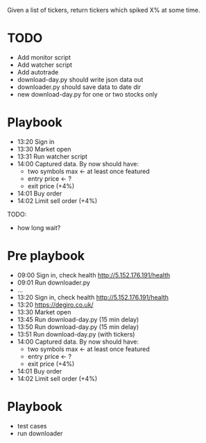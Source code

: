 Given a list of tickers, return tickers which spiked X% at some time.

# TODO
- Add monitor script
- Add watcher script
- Add autotrade
- download-day.py should write json data out
- downloader.py should save data to date dir
- new download-day.py for one or two stocks only

# Playbook
- 13:20 Sign in
- 13:30 Market open
- 13:31 Run watcher script
- 14:00 Captured data. By now should have:
  - two symbols max <- at least once featured
  - entry price <- ?
  - exit price (+4%)
- 14:01 Buy order
- 14:02 Limit sell order (+4%)

TODO:
- how long wait?

# Pre playbook
- 09:00 Sign in, check health http://5.152.176.191/health
- 09:01 Run downloader.py
- ...
- 13:20 Sign in, check health http://5.152.176.191/health
- 13:20 https://degiro.co.uk/
- 13:30 Market open
- 13:45 Run download-day.py (15 min delay)
- 13:50 Run download-day.py (15 min delay)
- 13:51 Run download-day.py (with tickers)
- 14:00 Captured data. By now should have:
  - two symbols max <- at least once featured
  - entry price <- ?
  - exit price (+4%)
- 14:01 Buy order
- 14:02 Limit sell order (+4%)

# Playbook
- test cases
- run downloader
